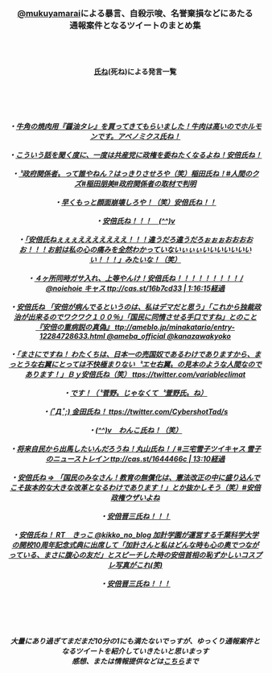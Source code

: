 <BR><CENTER>
<BR><H3><a href="https://twitter.com/mukuyamarai">@mukuyamarai</a>による暴言、自殺示唆、名誉棄損などにあたる
<BR>通報案件となるツイートのまとめ集</H3>
<BR>
<BR><H4><a href="https://twitter.com/search?q=%E6%B0%8F%E3%81%AD%7Bfrom%3A%40mukuyamarai&src=recent_search_click">氏ね</a>(死ね)による発言一覧</H4>
<BR><H5><BR>
<BR>・<a href="https://twitter.com/mukuyamarai/status/1112287315504689153">牛角の焼肉用『醤油タレ』を買ってきてもらいました！牛肉は高いのでホルモンです。アベノミクス氏ね！</a><BR>
<BR>・<a href="https://twitter.com/mukuyamarai/status/903638263260299266">こういう話を聞く度に、一度は共産党に政権を委ねたくなるよね！安倍氏ね！</a><BR>
<BR>・<a href="https://twitter.com/mukuyamarai/status/887812366989090816">〝政府関係者〟って誰やねん？はっきりさせろや（笑）稲田氏ね！#人間のクズ#稲田朋美#政府関係者の取材で判明</a><BR>
<BR>・<a href="https://twitter.com/mukuyamarai/status/881854678392225798">早くもっと顔面崩壊しろや！（笑）安倍氏ね！！</a><BR>
<BR>・<a href="https://twitter.com/mukuyamarai/status/879613039162437632">安倍氏ね！！！　(*^^)v</a><BR>
<BR>・<a href="https://twitter.com/mukuyamarai/status/877598626603606016">「安倍氏ねぇぇぇえええええええ！！！違うだろ違うだろぉぉぉおおおおお！！！お前は私の心の痛みを全然わかっていないぃぃぃいいいいいいいい！！！」みたいな！（笑）</a><BR>
<BR>・<a href="https://twitter.com/mukuyamarai/status/876796895586209792">４ヶ所同時ガサ入れ、上等やんけ！安倍氏ね！！！！！！！！！ / @noiehoie キャス ttp://cas.st/16b7cd33 | 1:16:15経過</a><BR>
<BR>・<a href="https://twitter.com/mukuyamarai/status/876701675402035201">安倍氏ね 「安倍が病んでるというのは、私はデマだと思う」「これから独裁政治が出来るのでワクワク１００％」「国民に同情させる手口ですね」とのこと 『安倍の重病説の真偽』 ttp://ameblo.jp/minakatario/entry-12284728633.html @ameba_official @kanazawakyoko</a><BR>
<BR>・<a href="https://twitter.com/mukuyamarai/status/872011679936241664">「まさにですね！ わたくちは、日本一の売国奴であるわけでありますから、まっとうな右翼にとっては不快極まりない〝エセ右翼〟の見本のような人間なのであります！」Ｂｙ安倍氏ね（笑） ttps://twitter.com/variableclimat</a><BR>
<BR>・<a href="https://twitter.com/mukuyamarai/status/867440788543750144">です！（〝菅野〟じゃなくて〝萱野氏〟ね）</a><BR>
<BR>・<a href="https://twitter.com/mukuyamarai/status/865909316259151872">(ﾟДﾟ;)  金田氏ね！ ttps://twitter.com/CybershotTad/s</a><BR>
<BR>・<a href="https://twitter.com/mukuyamarai/status/865584753910480896">(*^^)v　わんこ氏ね！（笑）</a><BR>
<BR>・<a href="https://twitter.com/mukuyamarai/status/865548211154440192">将来自民から出馬したいんだろうね！丸山氏ね！ / #三宅雪子ツイキャス 雪子のニューストレイン ttp://cas.st/1644466c | 13:10経過</a><BR>
<BR>・<a href="https://twitter.com/mukuyamarai/status/860428285691297792">安倍氏ね ⇒ 「国民のみなさん！教育の無償化は、憲法改正の中に盛り込んでこそ抜本的な大きな改革となるわけであります！」とか抜かしそう（笑）#安倍政権ウザいよね</a><BR>
<BR>・<a href="https://twitter.com/mukuyamarai/status/852760060560199683">安倍晋三氏ね！！！</a><BR>
<BR>・<a href="https://twitter.com/mukuyamarai/status/849590947583213568">安倍氏ね！ RT　きっこ @kikko_no_blog 加計学園が運営する千葉科学大学の開校10周年記念式典に出席して「加計さんと私はどんな時も心の奥でつながっている、まさに腹心の友だ」とスピーチした時の安倍首相の恥ずかしいコスプレ写真がこれ(笑)</a><BR>
<BR>・<a href="https://twitter.com/mukuyamarai/status/852280392216231936">安倍晋三氏ね！！！</a><BR>
<BR></H5>
<BR><BR><H5>大量にあり過ぎてまだまだ10分の1にも満たないでっすが、ゆっくり通報案件となるツイートを紹介していきたいと思いまっす
<BR>感想、または情報提供などは<a href="https://www2.x-feeder.info/gomibae10008/">こちら</a>まで<H5>
